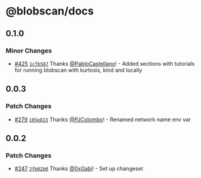 # @blobscan/docs

## 0.1.0

### Minor Changes

- [#425](https://github.com/Blobscan/blobscan/pull/425) [`1cfb587`](https://github.com/Blobscan/blobscan/commit/1cfb587cf60503f202684f8fd30eddeb9179e48c) Thanks [@PabloCastellano](https://github.com/PabloCastellano)! - Added sections with tutorials for running blobscan with kurtosis, kind and locally

## 0.0.3

### Patch Changes

- [#279](https://github.com/Blobscan/blobscan/pull/279) [`105e813`](https://github.com/Blobscan/blobscan/commit/105e8134660b8208f148a0482e6a4ecf41dee833) Thanks [@PJColombo](https://github.com/PJColombo)! - Renamed network name env var

## 0.0.2

### Patch Changes

- [#247](https://github.com/Blobscan/blobscan/pull/247) [`2fb02b0`](https://github.com/Blobscan/blobscan/commit/2fb02b0268e1fcafc10abefb079d822845392d73) Thanks [@0xGabi](https://github.com/0xGabi)! - Set up changeset
